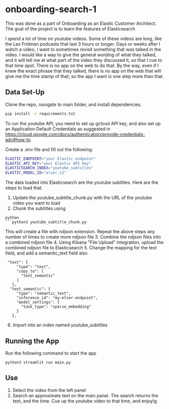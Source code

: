 # onboarding-search-1

This was done as a part of Onboarding as an Elastic Customer Architect. The goal of the project is to learn the features of Elasticsearch

I spend a lot of time on youtube videos. Some of these videos are long, like the Lex Fridman podcasts that last 3 hours or longer. Days or weeks after I watch a video, I want to sometimes revisit something that was talked in the video. I would like a way to give the general wording of what they talked, and it will tell me at what part of the video they discussed it, so that I cue to that time spot. There is no app on the web to do that. By the way, even if I knew the exact phrase that they talked, there is no app on the web that will give me the time stamp of that; so the app I want is one step more than that. 


## Data Set-Up 

Clone the repo, navigate to main folder, and install dependencies.
```bash
pip install -r requirements.txt
```

To run the youtube API, you need to set up gcloud API key, and also set up an Application Default Credentials as suggested in https://cloud.google.com/docs/authentication/provide-credentials-adc#how-to

Create a .env file and fill out the following:
```bash
ELASTIC_ENDPOINT="your Elastic endpoint"
ELASTIC_API_KEY="your Elastic API Key"
ELASTICSEARCH_INDEX="youtube_subtitles"
ELASTIC_MODEL_ID="elser_v2"
```

The data loaded into Elasticsearch are the youtube subtitles. Here are the steps to load that.
1. Update the youtube_subtitle_chunk.py with the URL of the youtube video you want to load
2. Chunk the subtitles using
```
python
```python3 youtube_subtitle_chunk.py
```
This will create a file with ndjson extension. Repeat the above steps any number of times to create more ndjson file
3. Combine the ndjson files into a combined ndjson file
4. Using Kibana "File Upload" integration, upload the combined ndjson file to Elasticsearch
5. Change the mapping for the text field, and add a semantic_text field also
```
 "text": {
     "type": "text",
     "copy_to": [
       "text_semantic"
     ]
   },
  "text_semantic": {
     "type": "semantic_text",
     "inference_id": "my-elser-endpoint",
     "model_settings": {
       "task_type": "sparse_embedding"
     }
   },
```
6. Import into an index named youtube_subtitles

## Running the App

Run the following command to start the app
```
python3 streamlit run main.py
```

## Use

1. Select the video from the left panel
2. Search an approximate text on the main panel. The search returns the text, and the time. Cue up the youtube video to that time, and enjoy!g

